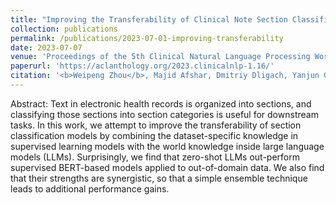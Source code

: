 ```yaml
---
title: "Improving the Transferability of Clinical Note Section Classification Models with BERT and Large Language Model Ensembles"
collection: publications
permalink: /publications/2023-07-01-improving-transferability
date: 2023-07-07
venue: 'Proceedings of the 5th Clinical Natural Language Processing Workshop'
paperurl: 'https://aclanthology.org/2023.clinicalnlp-1.16/'
citation: '<b>Weipeng Zhou</b>, Majid Afshar, Dmitriy Dligach, Yanjun Gao, and <b>Timothy Miller</b>. 2023. Improving the Transferability of Clinical Note Section Classification Models with BERT and Large Language Model Ensembles. In Proceedings of the 5th Clinical Natural Language Processing Workshop, pages 125–130, Toronto, Canada. Association for Computational Linguistics.'
---
```

Abstract: Text in electronic health records is organized into sections, and classifying those sections into section categories is useful for downstream tasks. In this work, we attempt to improve the transferability of section classification models by combining the dataset-specific knowledge in supervised learning models with the world knowledge inside large language models (LLMs). Surprisingly, we find that zero-shot LLMs out-perform supervised BERT-based models applied to out-of-domain data. We also find that their strengths are synergistic, so that a simple ensemble technique leads to additional performance gains.
